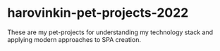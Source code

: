 # harovinkin-pet-projects-2022
These are my pet-projects for understanding my technology stack and applying modern approaches to SPA creation.
